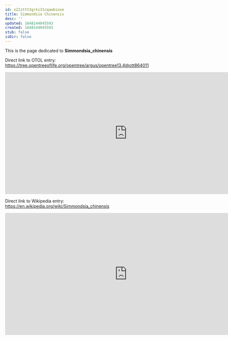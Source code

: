 ```yaml
---
id: n22zttt3grki31cqawbioxe
title: Simmondsia Chinensis
desc: ''
updated: 1648144045593
created: 1648144045593
stub: false
isDir: false
---
```

This is the page dedicated to **Simmondsia_chinensis**


Direct link to OTOL entry: https://tree.opentreeoflife.org/opentree/argus/opentree13.4@ott864011



<html>
    <body>
    <iframe src="https://tree.opentreeoflife.org/opentree/argus/opentree13.4@ott864011"
    width="800" height="400" frameborder="0" allowfullscreen> </iframe>
    </body>
</html>
    


Direct link to Wikipedia entry: https://en.wikipedia.org/wiki/Simmondsia_chinensis



<html>
    <body>
    <iframe src="https://en.wikipedia.org/wiki/Simmondsia_chinensis"
    width="800" height="400" frameborder="0" allowfullscreen> </iframe>
    </body>
</html>
    
